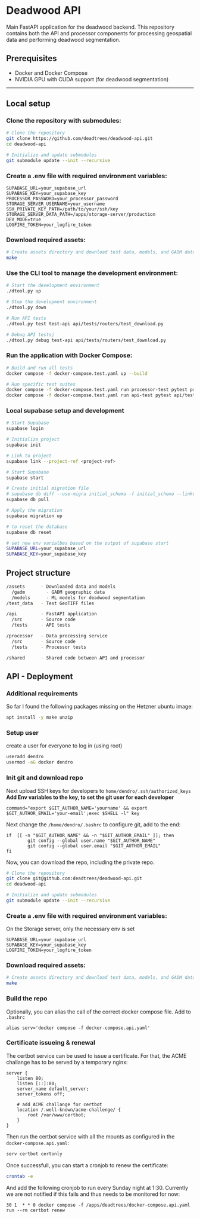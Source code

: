 # Deadwood API

Main FastAPI application for the deadwood backend. This repository contains both the API and processor components for processing geospatial data and performing deadwood segmentation.

## Prerequisites

- Docker and Docker Compose
- NVIDIA GPU with CUDA support (for deadwood segmentation)

---

## Local setup

### Clone the repository with submodules:

```bash
# Clone the repository
git clone https://github.com/deadtrees/deadwood-api.git
cd deadwood-api

# Initialize and update submodules
git submodule update --init --recursive

```

### Create a .env file with required environment variables:

```
SUPABASE_URL=your_supabase_url
SUPABASE_KEY=your_supabase_key
PROCESSOR_PASSWORD=your_processor_password
STORAGE_SERVER_USERNAME=your_username
SSH_PRIVATE_KEY_PATH=/path/to/your/ssh/key
STORAGE_SERVER_DATA_PATH=/apps/storage-server/production
DEV_MODE=true
LOGFIRE_TOKEN=your_logfire_token
```

### Download required assets:

```bash
# Create assets directory and download test data, models, and GADM data
make
```

### Use the CLI tool to manage the development environment:

```bash
# Start the development environment
./dtool.py up

# Stop the development environment
./dtool.py down

# Run API tests
./dtool.py test test-api api/tests/routers/test_download.py

# Debug API testsj
./dtool.py debug test-api api/tests/routers/test_download.py
```

### Run the application with Docker Compose:

```bash
# Build and run all tests
docker compose -f docker-compose.test.yaml up --build

# Run specific test suites
docker compose -f docker-compose.test.yaml run processor-test pytest processor/tests/
docker compose -f docker-compose.test.yaml run api-test pytest api/tests/
```

### Local supabase setup and development

```bash
# Start Supabase
supabase login

# Initialize project
supabase init

# Link to project
supabase link --project-ref <project-ref>

# Start Supabase
supabase start

# Create initial migration file
# supabase db diff --use-migra initial_schema -f initial_schema --linked
supabase db pull

# Apply the migration
supabase migration up

# to reset the database
supabase db reset

# set new env varialbes based on the output of supabase start
SUPABASE_URL=your_supabase_url
SUPABASE_KEY=your_supabase_key

```

## Project structure

```bash
/assets      - Downloaded data and models
  /gadm        - GADM geographic data
  /models      - ML models for deadwood segmentation
/test_data   - Test GeoTIFF files

/api         - FastAPI application
  /src       - Source code
  /tests     - API tests

/processor   - Data processing service
  /src       - Source code
  /tests     - Processor tests

/shared      - Shared code between API and processor
```


## API - Deployment

### Additional requirements

So far I found the following packages missing on the Hetzner ubuntu image:

```bash
apt install -y make unzip 
```

### Setup user

create a user for everyone to log in (using root)

```bash
useradd dendro
usermod -aG docker dendro
```

### Init git and download repo

Next upload SSH keys for developers to `home/dendro/.ssh/authorized_keys`
**Add Env variables to the key, to set the git user for each developer**

```
command="export $GIT_AUTHOR_NAME='yourname' && export $GIT_AUTHOR_EMAIL='your-email';exec $SHELL -l" key
```

Next change the `/home/dendro/.bashrc` to configure git, add to the end:

```
if  [[ -n "$GIT_AUTHOR_NAME" && -n "$GIT_AUTHOR_EMAIL" ]]; then
        git config --global user.name "$GIT_AUTHOR_NAME"
        git config --global user.email "$GIT_AUTHOR_EMAIL"
fi
```

Now, you can download the repo, including the private repo.

```bash
# Clone the repository
git clone git@github.com:deadtrees/deadwood-api.git
cd deadwood-api

# Initialize and update submodules
git submodule update --init --recursive
```

### Create a .env file with required environment variables:

On the Storage server, only the necessary env is set
```
SUPABASE_URL=your_supabase_url
SUPABASE_KEY=your_supabase_key
LOGFIRE_TOKEN=your_logfire_token
```

### Download required assets:

```bash
# Create assets directory and download test data, models, and GADM data
make
```

### Build the repo

Optionally, you can alias the call of the correct docker compose file. Add to `.bashrc`

```
alias serv='docker compose -f docker-compose.api.yaml'
```

### Certificate issueing & renewal

The certbot service can be used to issue a certificate. For that, the ACME challange 
has to be served by a temporary nginx:

```nginx
server {
    listen 80;
    listen [::]:80;
    server_name default_server;
    server_tokens off;

    # add ACME challange for certbot
    location /.well-known/acme-challenge/ {
        root /var/www/certbot;
    }
}
```

Then run the certbot service with all the mounts as configured in the `docker-compose.api.yaml`:

```bash
serv certbot certonly
```

Once successfull, you can start a cronjob to renew the certificate:

```bash
crontab -e
```

And add the following cronjob to run every Sunday night at 1:30. Currently we are not notified if this
fails and thus needs to be monitored for now:

```
30 1  * * 0 docker compose -f /apps/deadtrees/docker-compose.api.yaml run --rm certbot renew
```
